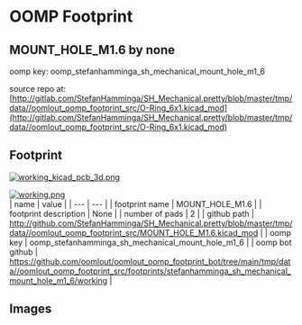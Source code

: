 # OOMP Footprint  
## MOUNT_HOLE_M1.6  by none  
  
oomp key: oomp_stefanhamminga_sh_mechanical_mount_hole_m1_6  
  
source repo at: [http://gitlab.com/StefanHamminga/SH_Mechanical.pretty/blob/master/tmp/data//oomlout_oomp_footprint_src/O-Ring_6x1.kicad_mod](http://gitlab.com/StefanHamminga/SH_Mechanical.pretty/blob/master/tmp/data//oomlout_oomp_footprint_src/O-Ring_6x1.kicad_mod)  
## Footprint  
  
[![working_kicad_pcb_3d.png](working_kicad_pcb_3d_600.png)](working_kicad_pcb_3d.png)  
  
[![working.png](working_600.png)](working.png)  
| name | value | 
| --- | --- | 
| footprint name | MOUNT_HOLE_M1.6 | 
| footprint description | None | 
| number of pads | 2 | 
| github path | http://github.com/StefanHamminga/SH_Mechanical.pretty/blob/master/tmp/data//oomlout_oomp_footprint_src/MOUNT_HOLE_M1.6.kicad_mod | 
| oomp key | oomp_stefanhamminga_sh_mechanical_mount_hole_m1_6 | 
| oomp bot github | https://github.com/oomlout/oomlout_oomp_footprint_bot/tree/main/tmp/data//oomlout_oomp_footprint_src/footprints/stefanhamminga_sh_mechanical_mount_hole_m1_6/working | 
## Images  
